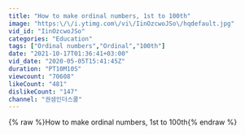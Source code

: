 ```yaml
---
title: "How to make ordinal numbers, 1st to 100th"
image: "https:\/\/i.ytimg.com\/vi\/IinOzcwoJSo\/hqdefault.jpg"
vid_id: "IinOzcwoJSo"
categories: "Education"
tags: ["Ordinal numbers","Ordinal","100th"]
date: "2021-10-17T01:36:41+03:00"
vid_date: "2020-05-05T15:41:45Z"
duration: "PT10M10S"
viewcount: "70608"
likeCount: "481"
dislikeCount: "147"
channel: "권샘인더스쿨"
---
```

{% raw %}How to make ordinal numbers, 1st to 100th{% endraw %}
